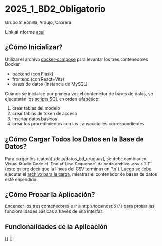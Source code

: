 # 2025_1_BD2_Obligatorio

Grupo 5: Bonilla, Araujo, Cabrera

Link al informe [aquí](https://docs.google.com/document/d/1_E2cQOXrPmttcPTCjF_R5iAYqrnf_vXnKAsdBzgbgSQ/edit?usp=sharing)

## ¿Cómo Inicializar?

Utilizar el archivo [docker-compose](./docker-compose.yml) para levantar los tres contenedores Docker:

- backend (con Flask)
- frontend (con React+Vite)
- bases de datos (instancia de MySQL)

Cuando se inicialice por primera vez el contenedor de bases de datos, se ejecutarán los [scripts SQL](./scripts) en orden alfabético:

1. crear tablas del modelo
2. crear tablas de token de acceso
3. insertar datos básicos
4. crear los procedimientos con las transacciones correspondientes

## ¿Cómo Cargar Todos los Datos en la Base de Datos?

Para cargar los (datos)[./data/datos_bd_uruguay], se debe cambiar en Visual Studio Code el ´End of Line Sequence´ de cada archivo .csv a ´LF´ (esto quiere decir que la líneas del CSV terminan en ´\n´). Luego se debe ejecutar el [archivo para la carga](./data/data/datos_bd_uruguay/load-data-G5.sql), mientras el contenedor de bases de datos esté encendido.

## ¿Cómo Probar la Aplicación?

Encender los tres contenedores e ir a http://localhost:5173 para probar las funcionalidades básicas a través de una interfaz.

## Funcionalidades de la Aplicación

[]
[]
